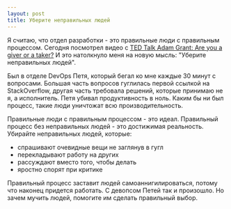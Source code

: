 ```yaml
---
layout: post
title: Уберите неправильных людей
---
```


Я считаю, что отдел разработки - это правильные люди с правильным процессом. Сегодня посмотрел видео с [TED Talk Adam Grant: Are you a giver or a taker?](https://www.ted.com/talks/adam_grant_are_you_a_giver_or_a_taker) И это натолкнуло меня на новую мысль: "Уберите неправильных людей".

Был в отделе DevOps Петя, который бегал ко мне каждые 30 минут с вопросами. Большая часть вопросов гуглилась первой ссылкой на StackOverflow, другая часть требовала решений, которые принимаю не я, а исполнитель. Петя убивал продуктивность в ноль. Каким бы ни был процесс, такие люди уничтожат всю производительность.

Правильные люди с правильным процессом - это идеал.
Правильный процесс без неправильных людей - это достижимая реальность.
Убирайте неправильных людей, которые:

- спрашивают очевидные вещи не заглянув в гугл
- перекладывают работу на других
- рассуждают вместо того, чтобы делать
- яростно спорят при критике

Правильный процесс заставит людей самоаннигилироваться, потому что наконец придется работать. С девопсом Петей так и произошло. Но зачем мучить людей, помогите им сделать правильный выбор.
